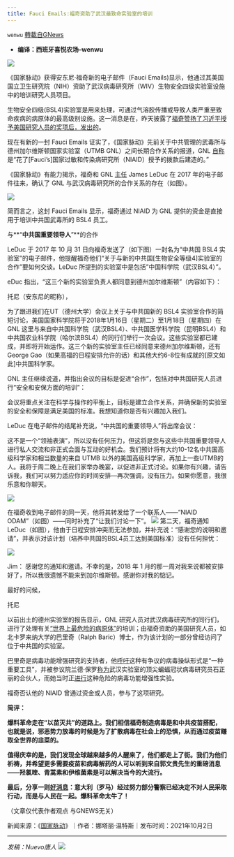 ```yaml
---
title: Fauci Emails:福奇资助了武汉最致命实验室的培训
---
```

`wenwu` [轉載自GNews](https://gnews.org/zh-hans/1571280/)

- **编译：西班牙喜悦农场–wenwu**


![](https://assets.gnews.org/wp-content/uploads/2021/10/004.jpg)

《国家脉动》获得安东尼·福奇新的电子邮件（Fauci Emails)显示，他通过其美国国立卫生研究院（NIH）资助了武汉病毒研究所（WIV）生物安全四级实验室设施中的培训研究人员项目。

生物安全四级(BSL4)实验室是用来处理，可通过气溶胶传播或导致人类严重至致命疾病的病原体的最高级别设施。这一消息是在，昨天披露了[福奇赞扬了习近平授予美国研究人员的奖项后，发出的](https://thenationalpulse.com/exclusive/foiad-fauci-emails-reveal-congratulating-researchers-earning-ccp-awards/)。

现在有新的一封 Fauci Emails 证实了，《国家脉动》先前关于中共管理的武毒所与德州加尔维斯顿国家实验室（UTMB GNL）之间长期合作关系的报道，GNL [自称](https://www.niaid.nih.gov/research/university-texas-national-biocontainment-laboratory)是“花了[Fauci’s]国家过敏和传染病研究所（NIAID）授予的拨款后建造的。”

《国家脉动》有能力揭示，福奇和 GNL [主任](https://microbiology.utmb.edu/faculty/james-leduc-phd) James LeDuc 在 2017 年的电子邮件往来，确认了 GNL 与武汉病毒研究所的合作关系的存在（如图）。

![](https://assets.gnews.org/wp-content/uploads/2021/10/005.jpg)

简而言之，这封 Fauci Emails 显示，福奇通过 NIAID 为 GNL 提供的资金是直接用于培训中共国武毒所的 BSL4 员工。

与**“**中共国重要领导人**”**的合作

LeDuc 于 2017 年 10 月 31 日向福奇发送了（如下图）一封名为“中共国 BSL4 实验室”的电子邮件，他提醒福奇他们“关于与新的中共国[生物安全等级4]实验室的合作”要如何交谈。LeDuc 所提到的实验室中是包括”中国科学院（武汉BSL4）”。

eDuc 指出，“这三个新的实验室负责人都同意到德州加尔维斯顿”（内容如下）：

托尼（安东尼的昵称），

为了跟进我们在UT（德州大学）会议上关于与中共国新的 BSL4 实验室合作的简短讨论，美国国家科学院将于2018年1月16日（星期二）至1月18日（星期四）在 GNL 这里与来自中共国科学院（武汉BSL4）、中共国医学科学院（昆明BSL4）和中共国农业科学院（哈尔滨BSL4）的同行们举行一次会议。这些实验室都已建成，并即将开始运作。这三个新的实验室主任已经同意来德州加尔维斯顿，还有 George Gao（如果高福的日程安排允许的话）和其他大约6-8位有成就的[原文如此]中共国科学家。

GNL 主任继续说道，并指出会议的目标是促进“合作”，包括对中共国研究人员进行“安全和安保方面的培训”：

会议将重点关注在科学与操作的平衡上，目标是建立合作关系，并确保新的实验室的安全和保障是满足美国的标准。我想知道你是否有兴趣加入我们。

LeDuc 在电子邮件的结尾补充说，“中共国的重要领导人”将出席会议：

这不是一个“领袖表演”，所以没有任何压力，但这将是您与这些中共国重要领导人进行私人交流和非正式会面与互动的好机会。我们预计将有大约10-12名中共国高级科学家和相当数量的来自 UTMB 以外的美国高级科学家，再加上一些UTMB的人。我将于周二晚上在我们家举办晚宴，以促进非正式讨论。如果你有兴趣，请告诉我，我们可以努力适应你的时间安排—再次强调，没有压力。如果你愿意，我很乐意和你聊天。

![](https://assets.gnews.org/wp-content/uploads/2021/10/001-6.jpg)

在福奇收到电子邮件的同一天，他将其转发给了一个联系人——“NIAID ODAM”（如图）——同时补充了“让我们讨论一下”。
![](https://assets.gnews.org/wp-content/uploads/2021/10/002-3.jpg)
第二天，福奇通知 LeDuc（如图），他由于日程安排冲突而无法参加，并补充说：“感谢您的说明和邀请”，并表示对该计划（培养中共国的BSL4员工达到美国标准）没有任何担忧：

![](https://assets.gnews.org/wp-content/uploads/2021/10/003-1.jpg)

Jim：
感谢您的通知和邀请。不幸的是，2018 年 1 月的那一周对我来说都被安排好了，所以我很遗憾不能来到加尔维斯顿。感谢你对我的惦记。

最好的问候，

托尼

以前出土的德州实验室的报告显示，GNL 研究人员对武汉病毒研究所的同行们，进行了处理有关[“世界上最危险的病原体”](https://thenationalpulse.com/exclusive/fauci-funded-lab-trained-wuhan-bsl-4-researchers/)的培训；由福奇资助的美国研究人员，如北卡罗来纳大学的巴里奇（Ralph Baric）博士，作为该计划的一部分曾经访问了位于中共国的实验室。

巴里奇是病毒功能增强研究的支持者，他[呼吁](https://thenationalpulse.com/breaking/wuhan-lab-partner-scheming-on-pandemic-profits/)这种有争议的病毒操纵形式是“一种重要工具”，并被参议院兰德·保罗[称为](https://thenationalpulse.com/exclusive/peter-daszak-defends-wuhan-baric-gof-research/)武汉实验室的顶尖蝙蝠冠状病毒研究员石正丽的合伙人，而她当时正[进行](https://thenationalpulse.com/breaking/fauci-funded-baric-attended-chinese-gof-conference/)这种危险的病毒功能增强性实验。

福奇否认他的 NIAID 曾通过资金或人员，参与了这项研究。

**简评：**

**爆料革命走在“以苗灭共”的道路上。我们相信福奇制造病毒是和中共疫苗搭配，也就是说，邪恶势力放毒的时候是为了扩散病毒在社会上的恐惧，从而通过疫苗赚取全世界的韭菜的。**

**值得庆幸的是，我们发现全球越来越多的人醒来了，他们都走上了街。我们为他们祈祷，并希望更多需要疫苗和病毒解药的人可以听到来自郭文贵先生的重磅消息——羟氯喹、青蒿素和伊维菌素是可以解决当今的大流行。**

**最后，分享一则[好消息](https://gettr.com/post/pcxcf977d0)：意大利（罗马）经过努力部分警察已经决定不对人民采取行动，而是与人民在一起。爆料革命太牛了！**

（文章仅代表作者观点 与GNEWS无关）

新闻来源：《[国家脉动](https://thenationalpulse.com/exclusive/foia-fauci-emails-reveal-galveston-lab-training-wuhan/)》｜作者：娜塔丽·温特斯｜发布时间：2021年10月2日

* * *

*发稿：Nuevo唐人*
![](https://assets.gnews.org/wp-content/uploads/2021/10/GNEWS_CH.-1.jpeg)
